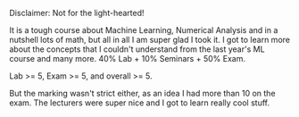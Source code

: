 Disclaimer: Not for the light-hearted! 

It is a tough course about Machine Learning, Numerical Analysis and in a nutshell lots of math, but all in all I am super glad I took it. I got to learn more about the concepts that I couldn't understand from the last year's ML course and many more.
40% Lab + 10% Seminars + 50% Exam.

Lab >= 5, Exam >= 5, and overall >= 5.

But the marking wasn't strict either, as an idea I had more than 10 on the exam. 
The lecturers were super nice and I got to learn really cool stuff.

